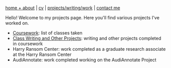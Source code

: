 [home + about](index.md)  |     [cv](cv.md)    |    [projects/writing/work](projects.md)   |    [contact me](contact.md)


Hello! Welcome to my projects page. Here you'll find various projects I've worked on.

* [Coursework](coursework.html): list of classes taken
* [Class Writing and Other Projects](writing-projects.md): writing and other projects completed in coursework
* Harry Ransom Center: work completed as a graduate research associate at the Harry Ransom Center
* AudiAnnotate: work completed working on the AudiAnnotate Project
